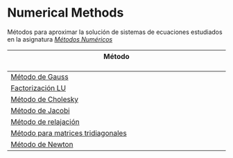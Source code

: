 # Numerical Methods
Métodos para aproximar la solución de sistemas de ecuaciones estudiados en la asignatura [*Métodos Numéricos*](https://www.ucm.es/estudios/grado-matematicas-plan-800579 "Métodos Numéricos en la UCM") 

| Método &nbsp;&nbsp;&nbsp;&nbsp;&nbsp;&nbsp;&nbsp;&nbsp;&nbsp;&nbsp;&nbsp;&nbsp;&nbsp;&nbsp;&nbsp;&nbsp;&nbsp;&nbsp;&nbsp;&nbsp;&nbsp;&nbsp;&nbsp;&nbsp;&nbsp;&nbsp;&nbsp;&nbsp;&nbsp;&nbsp;&nbsp;&nbsp;&nbsp;&nbsp;&nbsp;&nbsp;&nbsp;&nbsp;&nbsp;&nbsp;&nbsp;&nbsp;&nbsp;&nbsp;&nbsp;&nbsp;&nbsp;&nbsp;&nbsp;&nbsp;&nbsp;&nbsp;&nbsp;&nbsp;&nbsp;&nbsp;&nbsp;&nbsp;&nbsp;&nbsp;&nbsp;&nbsp;&nbsp;&nbsp;&nbsp;&nbsp;&nbsp;&nbsp;&nbsp;&nbsp;&nbsp;&nbsp;&nbsp;&nbsp;&nbsp;&nbsp;&nbsp;&nbsp;&nbsp;&nbsp;&nbsp;&nbsp;&nbsp;&nbsp;&nbsp;&nbsp;&nbsp;&nbsp;&nbsp;&nbsp;&nbsp;&nbsp;&nbsp;&nbsp;&nbsp;&nbsp;&nbsp;&nbsp;&nbsp;&nbsp;&nbsp;&nbsp;&nbsp;&nbsp;&nbsp; |
| ------------- |
| [Método de Gauss](Algorithms/Gaussiana.m)   |
| [Factorización LU](Algorithms/LU.m)   |
| [Método de Cholesky](Algorithms/Cholesky.m)   |
| [Método de Jacobi](Algorithms/Jacobi.m)   |
| [Método de relajación](Algorithms/Relajacion.m)   |
| [Método para matrices tridiagonales](Algorithms/Tridiagonales.m)   |
| [Método de Newton](Algorithms/Interpolacion.m)   |
